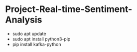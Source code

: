 ﻿# Project-Real-time-Sentiment-Analysis

- sudo apt update
- sudo apt install python3-pip
- pip install kafka-python
